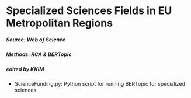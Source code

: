 # Specialized Sciences Fields in EU Metropolitan Regions
##### Source: Web of Science
##### Methods: RCA & BERTopic
##### edited by KKIM

- ScienceFunding.py: Python script for running BERTopic for specialized sciences

